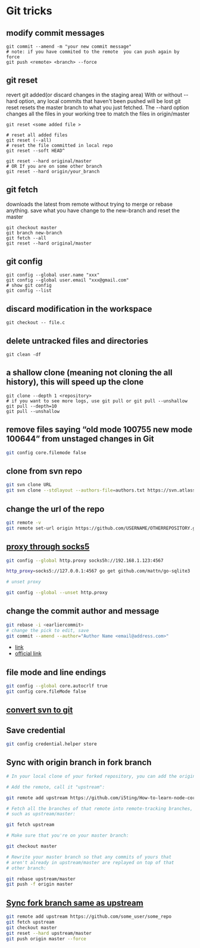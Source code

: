 # Git tricks

## modify commit messages

``` shell
git commit --amend -m "your new commit message"
# note: if you have commited to the remote  you can push again by force
git push <remote> <branch> --force
```

## git reset

revert git added(or discard changes in the staging area)
With or without --hard option, any local commits that haven't been pushed will be lost
git reset resets the master branch to what you just fetched. The --hard option changes all the files in your working tree to match the files in origin/master

``` shell
git reset <some added file >

# reset all added files
git reset (--all)
# reset the file committed in local repo
git reset --soft HEAD^

git reset --hard original/master
# OR If you are on some other branch
git reset --hard origin/your_branch
```

## git fetch

downloads the latest from remote without trying to merge or rebase anything.
save what you have change to the new-branch and reset the master

``` shell
git checkout master 
git branch new-branch
git fetch --all
git reset --hard original/master
```

## git config

``` shell
git config --global user.name "xxx" 
git config --global user.email "xxx@gmail.com"
# show git config 
git config --list
```

## discard modification  in the workspace

``` shell
git checkout -- file.c
```

## delete untracked files and directories

``` shell
git clean -df
```

## a shallow clone (meaning not cloning the all history), this will speed up the clone

``` shell 
git clone --depth 1 <repository>
# if you want to see more logs, use git pull or git pull --unshallow 
git pull --depth=10
git pull --unshallow
```

## remove files saying “old mode 100755 new mode 100644” from unstaged changes in Git

``` sh
git config core.filemode false
```

## clone from svn repo 

``` sh
git svn clone URL
git svn clone --stdlayout --authors-file=authors.txt https://svn.atlassian.com/Confluence ConfluenceAsGit
```

## change the url of the repo

``` sh
git remote -v
git remote set-url origin https://github.com/USERNAME/OTHERREPOSITORY.git
```

## [proxy through socks5](https://stackoverflow.com/questions/15227130/using-a-socks-proxy-with-git-for-the-http-transport)

```sh
git config --global http.proxy socks5h://192.168.1.123:4567

http_proxy=socks5://127.0.0.1:4567 go get github.com/mattn/go-sqlite3

# unset proxy

git config --global --unset http.proxy
```

## change the commit author and message

``` sh
git rebase -i <earliercommit>
# change the pick to edit, save 
git commit --amend --author="Author Name <email@address.com>"
```

- [link](https://stackoverflow.com/questions/3042437/change-commit-author-at-one-specific-commit)
- [official link](https://help.github.com/articles/changing-a-commit-message/)

## file mode and line endings

``` sh
git config --global core.autocrlf true
git config core.fileMode false
```

## [convert svn  to git](http://john.albin.net/git/convert-subversion-to-git)

## Save credential

``` sh
git config credential.helper store
```

## Sync with origin branch in fork branch

``` sh
# In your local clone of your forked repository, you can add the original GitHub repository as a "remote". ("Remotes" are like nicknames for the URLs of repositories - origin is one, for example.) Then you can fetch all the branches from that upstream repository, and rebase your work to continue working on the upstream version. In terms of commands that might look like:

# Add the remote, call it "upstream":

git remote add upstream https://github.com/i5ting/How-to-learn-node-correctly.git

# Fetch all the branches of that remote into remote-tracking branches,
# such as upstream/master:

git fetch upstream

# Make sure that you're on your master branch:

git checkout master

# Rewrite your master branch so that any commits of yours that
# aren't already in upstream/master are replayed on top of that
# other branch:

git rebase upstream/master
git push -f origin master
```

## [Sync fork branch same as upstream](https://gist.github.com/glennblock/1974465)

``` sh
git remote add upstream https://github.com/some_user/some_repo
git fetch upstream
git checkout master
git reset --hard upstream/master
git push origin master --force
```
